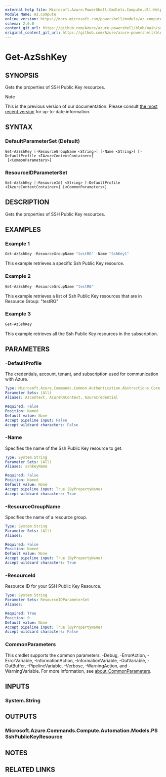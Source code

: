 ```yaml
---
external help file: Microsoft.Azure.PowerShell.Cmdlets.Compute.dll-Help.xml
Module Name: Az.Compute
online version: https://docs.microsoft.com/powershell/module/az.compute/get-azsshkey
schema: 2.0.0
content_git_url: https://github.com/Azure/azure-powershell/blob/main/src/Compute/Compute/help/Get-AzSshKey.md
original_content_git_url: https://github.com/Azure/azure-powershell/blob/main/src/Compute/Compute/help/Get-AzSshKey.md
---
```


# Get-AzSshKey

## SYNOPSIS
Gets the properties of SSH Public Key resources.

> [!NOTE]
>This is the previous version of our documentation. Please consult [the most recent version](/powershell/module/az.compute/get-azsshkey) for up-to-date information.

## SYNTAX

### DefaultParameterSet (Default)
```
Get-AzSshKey [-ResourceGroupName <String>] [-Name <String>] [-DefaultProfile <IAzureContextContainer>]
 [<CommonParameters>]
```

### ResourceIDParameterSet
```
Get-AzSshKey [-ResourceId] <String> [-DefaultProfile <IAzureContextContainer>] [<CommonParameters>]
```

## DESCRIPTION
Gets the properties of SSH Public Key resources.

## EXAMPLES

### Example 1
```powershell
Get-AzSshKey -ResourceGroupName "testRG" -Name "SshKey1"
```

This example retrieves a specific Ssh Public Key resource.

### Example 2
```powershell
Get-AzSshKey -ResourceGroupName "testRG"
```

This example retrieves a list of Ssh Public Key resources that are in Resource Group: "testRG"

### Example 3
```powershell
Get-AzSshKey 
```

This example retrieves all the Ssh Public Key resources in the subscription. 

## PARAMETERS

### -DefaultProfile
The credentials, account, tenant, and subscription used for communication with Azure.

```yaml
Type: Microsoft.Azure.Commands.Common.Authentication.Abstractions.Core.IAzureContextContainer
Parameter Sets: (All)
Aliases: AzContext, AzureRmContext, AzureCredential

Required: False
Position: Named
Default value: None
Accept pipeline input: False
Accept wildcard characters: False
```

### -Name
Specifies the name of the Ssh Public Key resource to get.

```yaml
Type: System.String
Parameter Sets: (All)
Aliases: sshkeyName

Required: False
Position: Named
Default value: None
Accept pipeline input: True (ByPropertyName)
Accept wildcard characters: True
```

### -ResourceGroupName
Specifies the name of a resource group.

```yaml
Type: System.String
Parameter Sets: (All)
Aliases:

Required: False
Position: Named
Default value: None
Accept pipeline input: True (ByPropertyName)
Accept wildcard characters: True
```

### -ResourceId
Resource ID for your SSH Public Key Resource.

```yaml
Type: System.String
Parameter Sets: ResourceIDParameterSet
Aliases:

Required: True
Position: 0
Default value: None
Accept pipeline input: True (ByPropertyName)
Accept wildcard characters: False
```

### CommonParameters
This cmdlet supports the common parameters: -Debug, -ErrorAction, -ErrorVariable, -InformationAction, -InformationVariable, -OutVariable, -OutBuffer, -PipelineVariable, -Verbose, -WarningAction, and -WarningVariable. For more information, see [about_CommonParameters](http://go.microsoft.com/fwlink/?LinkID=113216).

## INPUTS

### System.String

## OUTPUTS

### Microsoft.Azure.Commands.Compute.Automation.Models.PSSshPublicKeyResource

## NOTES

## RELATED LINKS
